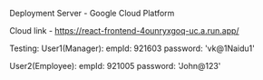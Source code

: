 Deployment Server - Google Cloud Platform

Cloud link - https://react-frontend-4ounryxgoq-uc.a.run.app/

Testing:
User1(Manager):
empId: 921603
password: 'vk@1Naidu1'

User2(Employee):
empId: 921005
password: 'John@123'
